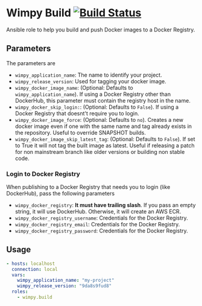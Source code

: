 # Wimpy Build [![Build Status](https://travis-ci.org/wimpy/wimpy.build.svg?branch=master)](https://travis-ci.org/wimpy/wimpy.build)
Ansible role to help you build and push Docker images to a Docker Registry. 

## Parameters
The parameters are

  - `wimpy_application_name`: The name to identify your project.
  - `wimpy_release_version`: Used for tagging your docker image.
  - `wimpy_docker_image_name`: (Optional: Defaults to `wimpy_application_name`). If using a Docker Registry other than DockerHub, this parameter must contain the registry host in the name.
  - `wimpy_docker_skip_login:`: (Optional: Defaults to `False`). If using a Docker Registry that doesnt't require you to login.
  - `wimpy_docker_image_force`: (Optional: Defaults to `no`). Creates a new docker image even if one with the same name and tag already exists in the repository. Useful to override SNAPSHOT builds.
  - `wimpy_docker_image_skip_latest_tag`: (Optional: Defaults to `False`). If set to True it will not tag the built image as latest. Useful if releasing a patch for non mainstream branch like older versions or building non stable code.

### Login to Docker Registry
When publishing to a Docker Registry that needs you to login (like DockerHub), pass the following parameters

  - `wimpy_docker_registry`: **It must have trailing slash**. If you pass an empty string, it will use DockerHub. Otherwise, it will create an AWS ECR.
  - `wimpy_docker_registry_username`: Credentials for the Docker Registry.
  - `wimpy_docker_registry_email`: Credentials for the Docker Registry.
  - `wimpy_docker_registry_password`: Credentials for the Docker Registry.

## Usage

```yaml
- hosts: localhost
  connection: local
  vars:
    wimpy_application_name: "my-project"
    wimpy_release_version: "9da8s9fud8"
  roles:
    - wimpy.build

```

